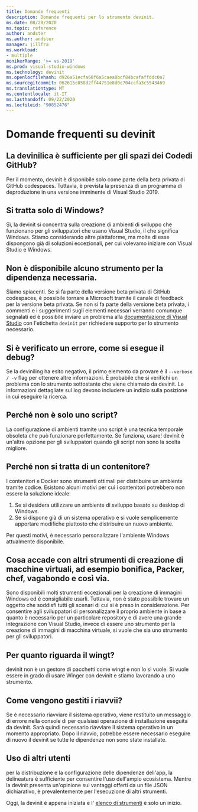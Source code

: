 ```yaml
---
title: Domande frequenti
description: Domande frequenti per lo strumento devinit.
ms.date: 08/28/2020
ms.topic: reference
author: andster
ms.author: andster
manager: jillfra
ms.workload:
- multiple
monikerRange: '>= vs-2019'
ms.prod: visual-studio-windows
ms.technology: devinit
ms.openlocfilehash: d926a51ecfa68f6a5caea0bcf84bcafaffddc0a7
ms.sourcegitcommit: 062615c058d2ff44751e8d0c704ccfa3c5543469
ms.translationtype: MT
ms.contentlocale: it-IT
ms.lasthandoff: 09/22/2020
ms.locfileid: "90852476"
---
```

# <a name="frequently-asked-questions-for-devinit"></a>Domande frequenti su devinit

## <a name="is-devinit-just-for-github-codespaces"></a>La devinilica è sufficiente per gli spazi dei Codedi GitHub?

Per il momento, devinit è disponibile solo come parte della beta privata di GitHub codespaces. Tuttavia, è prevista la presenza di un programma di deproduzione in una versione imminente di Visual Studio 2019.

## <a name="is-it-windows-only"></a>Si tratta solo di Windows?
Sì, la devinit si concentra sulla creazione di ambienti di sviluppo che funzionano per gli sviluppatori che usano Visual Studio, il che significa Windows. Stiamo considerando altre piattaforme, ma molte di esse dispongono già di soluzioni eccezionali, per cui volevamo iniziare con Visual Studio e Windows.

## <a name="theres-no-tool-for-the-dependency-i-need"></a>Non è disponibile alcuno strumento per la dipendenza necessaria.

Siamo spiacenti. Se si fa parte della versione beta privata di GitHub codespaces, è possibile tornare a Microsoft tramite il canale di feedback per la versione beta privata. Se non si fa parte della versione beta privata, i commenti e i suggerimenti sugli elementi necessari verranno comunque segnalati ed è possibile inviare un problema alla [documentazione di Visual Studio](https://github.com/MicrosoftDocs/visualstudio-docs/) con l'etichetta `devinit` per richiedere supporto per lo strumento necessario.

## <a name="something-went-wrong-how-do-i-debug"></a>Si è verificato un errore, come si esegue il debug?

Se la deviniling ha esito negativo, il primo elemento da provare è il `--verbose / -v` flag per ottenere altre informazioni. È probabile che si verifichi un problema con lo strumento sottostante che viene chiamato da devinit. Le informazioni dettagliate sul log devono includere un indizio sulla posizione in cui eseguire la ricerca.

## <a name="why-not-just-a-script"></a>Perché non è solo uno script?

La configurazione di ambienti tramite uno script è una tecnica temporale obsoleta che può funzionare perfettamente. Se funziona, usare! devinit è un'altra opzione per gli sviluppatori quando gli script non sono la scelta migliore.

## <a name="why-not-a-container"></a>Perché non si tratta di un contenitore?

I contenitori e Docker sono strumenti ottimali per distribuire un ambiente tramite codice. Esistono alcuni motivi per cui i contenitori potrebbero non essere la soluzione ideale:

1. Se si desidera utilizzare un ambiente di sviluppo basato su desktop di Windows.
1. Se si dispone già di un sistema operativo e si vuole semplicemente apportare modifiche piuttosto che distribuire un nuovo ambiente.

Per questi motivi, è necessario personalizzare l'ambiente Windows attualmente disponibile.

## <a name="what-about-other-vm-creation-tools-for-example-terraform-packer-chef-vagrant-etc"></a>Cosa accade con altri strumenti di creazione di macchine virtuali, ad esempio bonifica, Packer, chef, vagabondo e così via.

Sono disponibili molti strumenti eccezionali per la creazione di immagini Windows ed è consigliabile usarli. Tuttavia, non è stato possibile trovare un oggetto che soddisfi tutti gli scenari di cui si è preso in considerazione. Per consentire agli sviluppatori di personalizzare il proprio ambiente in base a quanto è necessario per un particolare repository e di avere una grande integrazione con Visual Studio, invece di essere uno strumento per la creazione di immagini di macchina virtuale, si vuole che sia uno strumento per gli sviluppatori.

## <a name="what-about-winget"></a>Per quanto riguarda il wingt?

devinit non è un gestore di pacchetti come wingt e non lo si vuole. Si vuole essere in grado di usare Winger con devinit e stiamo lavorando a uno strumento.

## <a name="how-are-restarts-handled"></a>Come vengono gestiti i riavvii?

Se è necessario riavviare il sistema operativo, viene restituito un messaggio di errore nella console di per qualsiasi operazione di installazione eseguita da devinit. Sarà quindi necessario riavviare il sistema operativo in un momento appropriato. Dopo il riavvio, potrebbe essere necessario eseguire di nuovo il devinit se tutte le dipendenze non sono state installate.

## <a name="working-with-others"></a>Uso di altri utenti

per la distribuzione e la configurazione delle dipendenze dell'app, la delineatura è sufficiente per consentire l'uso dell'ampio ecosistema. Mentre la devinit presenta un'opinione sui vantaggi offerti da un file JSON dichiarativo, è prevalentemente per l'esecuzione di altri strumenti.

Oggi, la devinit è appena iniziata e l' [elenco di strumenti](devinit-tool-list.md) è solo un inizio.
